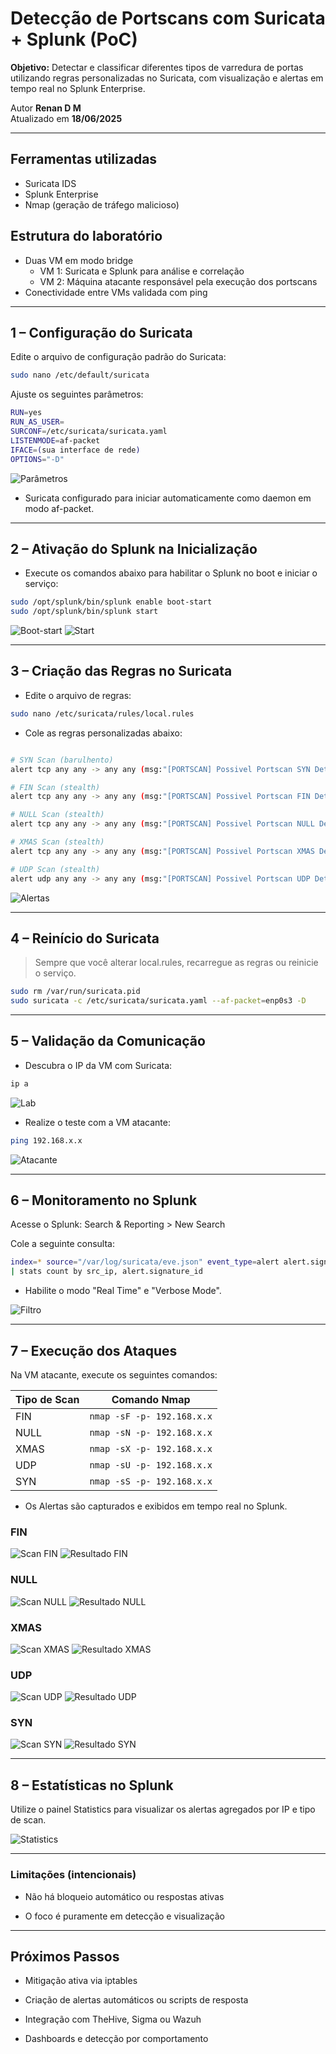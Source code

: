 # Detecção de Portscans com Suricata + Splunk (PoC)

**Objetivo:** Detectar e classificar diferentes tipos de varredura de portas utilizando regras personalizadas no Suricata, com visualização e alertas em tempo real no Splunk Enterprise.

Autor **Renan D M**  
Atualizado em **18/06/2025**

---

## Ferramentas utilizadas

- Suricata IDS
- Splunk Enterprise
- Nmap (geração de tráfego malicioso)

## Estrutura do laboratório

- Duas VM em modo bridge
  - VM 1: Suricata e Splunk para análise e correlação
  - VM 2: Máquina atacante responsável pela execução dos portscans
- Conectividade entre VMs validada com ping

---

## 1 – Configuração do Suricata

Edite o arquivo de configuração padrão do Suricata:

```bash
sudo nano /etc/default/suricata
```

Ajuste os seguintes parâmetros:

```bash
RUN=yes
RUN_AS_USER=
SURCONF=/etc/suricata/suricata.yaml
LISTENMODE=af-packet
IFACE=(sua interface de rede)
OPTIONS="-D"
```
![Parâmetros](prints/1.png)

- Suricata configurado para iniciar automaticamente como daemon em modo af-packet.

---

## 2 – Ativação do Splunk na Inicialização
- Execute os comandos abaixo para habilitar o Splunk no boot e iniciar o serviço:

```bash 
sudo /opt/splunk/bin/splunk enable boot-start
sudo /opt/splunk/bin/splunk start
```
![Boot-start](prints/2.png)
![Start](prints/3.png)

---

## 3 – Criação das Regras no Suricata

 - Edite o arquivo de regras:

```bash
sudo nano /etc/suricata/rules/local.rules
```

- Cole as regras personalizadas abaixo:

```bash

# SYN Scan (barulhento)
alert tcp any any -> any any (msg:"[PORTSCAN] Possivel Portscan SYN Detectado!"; flags:S; threshold: type both, track by_src, count 20, seconds 20; sid:100001; rev:1;)

# FIN Scan (stealth)
alert tcp any any -> any any (msg:"[PORTSCAN] Possivel Portscan FIN Detectado!"; flags:F; threshold: type both, track by_src, count 5, seconds 20; sid:100002; rev:1;)

# NULL Scan (stealth)
alert tcp any any -> any any (msg:"[PORTSCAN] Possivel Portscan NULL Detectado!"; flags:0; threshold: type both, track by_src, count 5, seconds 20; sid:100003; rev:1;)

# XMAS Scan (stealth)
alert tcp any any -> any any (msg:"[PORTSCAN] Possivel Portscan XMAS Detectado!"; flags:FPU; threshold: type both, track by_src, count 5, seconds 20; sid:100004; rev:1;)

# UDP Scan (stealth)
alert udp any any -> any any (msg:"[PORTSCAN] Possivel Portscan UDP Detectado!"; threshold: type both, track by_src, count 10, seconds 20; sid:100005; rev:1;)
```
![Alertas](prints/4.png)

---

## 4 – Reinício do Suricata
> Sempre que você alterar local.rules, recarregue as regras ou reinicie o serviço.

```bash
sudo rm /var/run/suricata.pid
sudo suricata -c /etc/suricata/suricata.yaml --af-packet=enp0s3 -D
```

---

## 5 – Validação da Comunicação

- Descubra o IP da VM com Suricata:

```bash
ip a
```
![Lab](prints/5.png)

- Realize o teste com a VM atacante:

```bash
ping 192.168.x.x
```
![Atacante](prints/6.png)

---

## 6 – Monitoramento no Splunk

Acesse o Splunk:
Search & Reporting > New Search

Cole a seguinte consulta:

```bash
index=* source="/var/log/suricata/eve.json" event_type=alert alert.signature_id IN (100001,100002,100003,100004,100005)
| stats count by src_ip, alert.signature_id
```

- Habilite o modo "Real Time" e "Verbose Mode".

![Filtro](prints/7.png)

---

## 7 – Execução dos Ataques

Na VM atacante, execute os seguintes comandos:

| Tipo de Scan | Comando Nmap                      |
|--------------|-----------------------------------|
| FIN          | `nmap -sF -p- 192.168.x.x`        |
| NULL         | `nmap -sN -p- 192.168.x.x`        |
| XMAS         | `nmap -sX -p- 192.168.x.x`        |
| UDP          | `nmap -sU -p- 192.168.x.x`        |
| SYN          | `nmap -sS -p- 192.168.x.x`        |

- Os Alertas são capturados e exibidos em tempo real no Splunk.

### FIN
![Scan FIN](prints/8.png)
![Resultado FIN](prints/9.png)
### NULL
![Scan NULL](prints/10.png)
![Resultado NULL](prints/11.png)
### XMAS
![Scan XMAS](prints/12.png)
![Resultado XMAS](prints/13.png)
### UDP
![Scan UDP](prints/14.png)
![Resultado UDP](prints/15.png)
### SYN
![Scan SYN](prints/16.png)
![Resultado SYN](prints/17.png)

---

## 8 – Estatísticas no Splunk

Utilize o painel Statistics para visualizar os alertas agregados por IP e tipo de scan.

![Statistics](prints/18.png)

---

### Limitações (intencionais)

- Não há bloqueio automático ou respostas ativas

- O foco é puramente em detecção e visualização

---

## Próximos Passos

- Mitigação ativa via iptables

- Criação de alertas automáticos ou scripts de resposta

- Integração com TheHive, Sigma ou Wazuh

- Dashboards e detecção por comportamento

